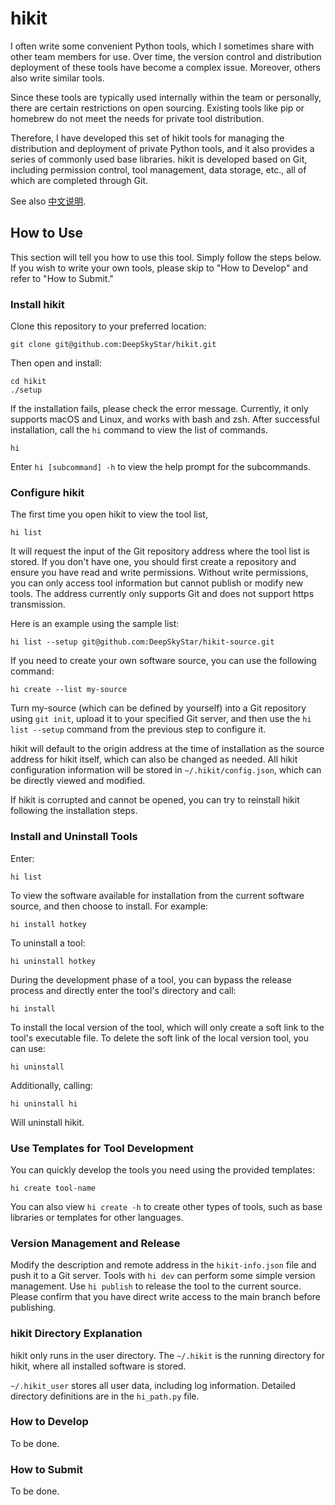 # hikit

I often write some convenient Python tools, which I sometimes share with other team members for use. Over time, the version control and distribution deployment of these tools have become a complex issue. Moreover, others also write similar tools.

Since these tools are typically used internally within the team or personally, there are certain restrictions on open sourcing. Existing tools like pip or homebrew do not meet the needs for private tool distribution.

Therefore, I have developed this set of hikit tools for managing the distribution and deployment of private Python tools, and it also provides a series of commonly used base libraries. hikit is developed based on Git, including permission control, tool management, data storage, etc., all of which are completed through Git.

See also [中文说明](README-zh.md).

## How to Use

This section will tell you how to use this tool. Simply follow the steps below. If you wish to write your own tools, please skip to "How to Develop" and refer to "How to Submit."

### Install hikit

Clone this repository to your preferred location:

```shell
git clone git@github.com:DeepSkyStar/hikit.git
```

Then open and install:

```shell
cd hikit
./setup
```

If the installation fails, please check the error message. Currently, it only supports macOS and Linux, and works with bash and zsh. After successful installation, call the `hi` command to view the list of commands.

```shell
hi
```

Enter `hi [subcommand] -h` to view the help prompt for the subcommands.

### Configure hikit

The first time you open hikit to view the tool list,

```shell
hi list
```

It will request the input of the Git repository address where the tool list is stored. If you don't have one, you should first create a repository and ensure you have read and write permissions. Without write permissions, you can only access tool information but cannot publish or modify new tools. The address currently only supports Git and does not support https transmission.

Here is an example using the sample list:

```shell
hi list --setup git@github.com:DeepSkyStar/hikit-source.git
```

If you need to create your own software source, you can use the following command:

```shell
hi create --list my-source
```

Turn my-source (which can be defined by yourself) into a Git repository using `git init`, upload it to your specified Git server, and then use the `hi list --setup` command from the previous step to configure it.

hikit will default to the origin address at the time of installation as the source address for hikit itself, which can also be changed as needed. All hikit configuration information will be stored in `~/.hikit/config.json`, which can be directly viewed and modified.

If hikit is corrupted and cannot be opened, you can try to reinstall hikit following the installation steps.

### Install and Uninstall Tools

Enter:

```shell
hi list
```

To view the software available for installation from the current software source, and then choose to install. For example:

```shell
hi install hotkey
```

To uninstall a tool:

```shell
hi uninstall hotkey
```

During the development phase of a tool, you can bypass the release process and directly enter the tool's directory and call:

```shell
hi install
```

To install the local version of the tool, which will only create a soft link to the tool's executable file. To delete the soft link of the local version tool, you can use:

```shell
hi uninstall
```

Additionally, calling:

```shell
hi uninstall hi
```

Will uninstall hikit.

### Use Templates for Tool Development

You can quickly develop the tools you need using the provided templates:

```shell
hi create tool-name
```

You can also view `hi create -h` to create other types of tools, such as base libraries or templates for other languages.

### Version Management and Release

Modify the description and remote address in the `hikit-info.json` file and push it to a Git server. Tools with `hi dev` can perform some simple version management. Use `hi publish` to release the tool to the current source. Please confirm that you have direct write access to the main branch before publishing.

### hikit Directory Explanation

hikit only runs in the user directory. The `~/.hikit` is the running directory for hikit, where all installed software is stored.

`~/.hikit_user` stores all user data, including log information. Detailed directory definitions are in the `hi_path.py` file.

### How to Develop

To be done.

### How to Submit

To be done.
